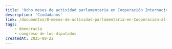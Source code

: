```yaml
---
title: 'Ocho meses de actividad parlamentaria en Cooperación Internacional para el Desarrollo'
description: 'Ciudadanos'
link: /documentos/8-meses-de-actividad-parlamentaria-en-Cooperacion-al-Desarrollo-Ciudadanos.pdf
tags:
    - democracia
    - congreso-de-los-diputados
createdAt: 2025-08-22
---
```

